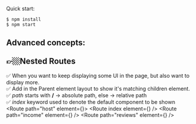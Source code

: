 Quick start:

```
$ npm install
$ npm start
````
Advanced concepts:
<br />
<br />
👉🏼Nested Routes
--------------
✅ When you want to keep displaying some UI in the page, but also want to display more.
<br />
✅ Add <Outlet/> in the Parent element layout to show it's matching children element.
<br />
✅ *path* starts with **/** -> absolute path, else -> relative path
<br />
✅ *index* keyword used to denote the default component to be shown
<br />
  <Route path="host" element={<HostLayout />}>
    <Route index element={<Dashboard />} />
    <Route path="income" element={<Income />} />
    <Route path="reviews" element={<Reviews />} />
  </Route>

